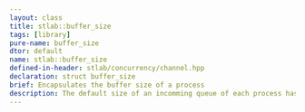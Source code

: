 ```yaml
---
layout: class
title: stlab::buffer_size
tags: [library]
pure-name: buffer_size
dtor: default
name: stlab::buffer_size
defined-in-header: stlab/concurrency/channel.hpp
declaration: struct buffer_size
brief: Encapsulates the buffer size of a process
description: The default size of an incomming queue of each process has no limitation, beside the limitation of available memory. In case that one wants to limit the queue size of a process, one can realize this by combining a `buffer_size` with a process by using an `operator&` before attaching it to a receiver.
---
```


